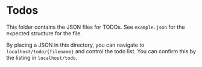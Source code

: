 # Todos

This folder contains the JSON files for TODOs. See `example.json` for the expected structure for the file.

By placing a JSON in this directory, you can navigate to `localhost/todo/{filename}` and control the todo list. You can confirm this by the listing in `localhost/todo`.
